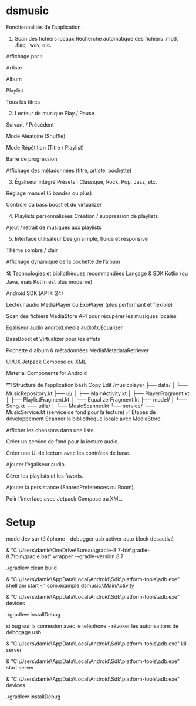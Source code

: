 # dsmusic
Fonctionnalités de l’application
1. Scan des fichiers locaux
Recherche automatique des fichiers .mp3, .flac, .wav, etc.

Affichage par :

Artiste

Album

Playlist

Tous les titres

2. Lecteur de musique
Play / Pause

Suivant / Précédent

Mode Aléatoire (Shuffle)

Mode Répétition (Titre / Playlist)

Barre de progression

Affichage des métadonnées (titre, artiste, pochette)

3. Égaliseur intégré
Présets : Classique, Rock, Pop, Jazz, etc.

Réglage manuel (5 bandes ou plus)

Contrôle du bass boost et du virtualizer

4. Playlists personnalisées
Création / suppression de playlists

Ajout / retrait de musiques aux playlists

5. Interface utilisateur
Design simple, fluide et responsive

Thème sombre / clair

Affichage dynamique de la pochette de l’album

🛠️ Technologies et bibliothèques recommandées
Langage & SDK
Kotlin (ou Java, mais Kotlin est plus moderne)

Android SDK (API ≥ 24)

Lecteur audio
MediaPlayer ou ExoPlayer (plus performant et flexible)

Scan des fichiers
MediaStore API pour récupérer les musiques locales

Égaliseur audio
android.media.audiofx.Equalizer

BassBoost et Virtualizer pour les effets

Pochette d'album & métadonnées
MediaMetadataRetriever

UI/UX
Jetpack Compose ou XML

Material Components for Android

🗂️ Structure de l’application
bash
Copy
Edit
/musicplayer
├── data/
│   └── MusicRepository.kt
├── ui/
│   ├── MainActivity.kt
│   ├── PlayerFragment.kt
│   ├── PlaylistFragment.kt
│   └── EqualizerFragment.kt
├── model/
│   └── Song.kt
├── utils/
│   └── MusicScanner.kt
└── service/
    └── MusicService.kt (service de fond pour la lecture)
✅ Étapes de développement
Scanner la bibliothèque locale avec MediaStore.

Afficher les chansons dans une liste.

Créer un service de fond pour la lecture audio.

Créer une UI de lecture avec les contrôles de base.

Ajouter l’égaliseur audio.

Gérer les playlists et les favoris.

Ajouter la persistance (SharedPreferences ou Room).

Polir l’interface avec Jetpack Compose ou XML.

# Setup

mode dev sur téléphone - debugger usb activer auto block desactivé

& "C:\Users\damie\OneDrive\Bureau\gradle-8.7-bin\gradle-8.7\bin\gradle.bat" wrapper --gradle-version 8.7

./gradlew clean build

& "C:\Users\damie\AppData\Local\Android\Sdk\platform-tools\adb.exe" shell am start -n com.example.dsmusic/.MainActivity

& "C:\Users\damie\AppData\Local\Android\Sdk\platform-tools\adb.exe" devices

./gradlew installDebug

 si bug sur la connexion avec le teléphone - révoker les autorisations de débogage usb

 & "C:\Users\damie\AppData\Local\Android\Sdk\platform-tools\adb.exe" kill-server

 & "C:\Users\damie\AppData\Local\Android\Sdk\platform-tools\adb.exe" start server

 & "C:\Users\damie\AppData\Local\Android\Sdk\platform-tools\adb.exe" devices

./gradlew installDebug



